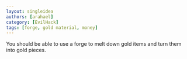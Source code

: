 ```yaml
---
layout: singleidea
authors: [arahael]
category: [EvilHack]
tags: [forge, gold material, money]
---
```

You should be able to use a forge to melt down gold items and turn them into
gold pieces.
